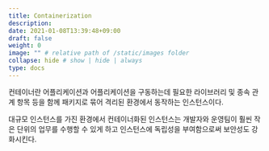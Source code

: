 ```yaml
---
title: Containerization
description:
date: 2021-01-08T13:39:48+09:00
draft: false
weight: 0
image: "" # relative path of /static/images folder
collapse: hide # show | hide | always
type: docs
---
```


컨테이너란 어플리케이션과 어플리케이션을 구동하는데 필요한 라이브러리 및 종속 관계 항목 등을 함께 패키지로 묶어 격리된 환경에서 동작하는 인스턴스이다.

대규모 인스턴스를 가진 환경에서 컨테이너화된 인스턴스는 개발자와 운영팀이 훨씬 작은 단위의 업무를 수행할 수 있게 하고 인스턴스에 독립성을 부여함으로써 보안성도 강화시킨다.

